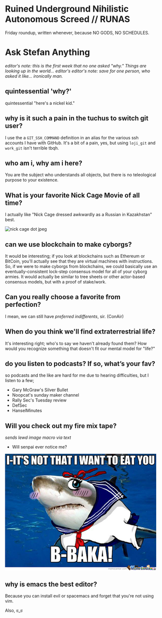 # Ruined Underground Nihilistic Autonomous Screed // RUNAS

Friday roundup, written whenever, because NO GODS, NO SCHEDULES.

# Ask Stefan Anything

_editor's note: this is the first week that no one asked "why." Things are looking up in the world..._
_editor's editor's note: save for one person, who asked it like… ironically man._

## quintessential 'why?'

quintessential "here's a nickel kid."

## why is it such a pain in the tuchus to switch git user?

I use the a `GIT_SSH_COMMAND` definition in an alias for the various ssh accounts I have with GitHub. It's a bit of a pain, yes, but using `loji_git` and `work_git` isn't terrible tbqh.

## who am i, why am i here?

You are the subject who understands all objects, but there is no teleological purpose to your existence. 

## What is your favorite Nick Cage Movie of all time?

I actually like "Nick Cage dressed awkwardly as a Russian in Kazakhstan" best.

![nick cage dot jpeg](nickcage.dot.jpg)

## can we use blockchain to make cyborgs?

It would be interesting; if you look at blockchains such as Ethereum or BitCoin, you'll actually see that they are virtual machines with instructions. So, if we were to make cyborgs from blockchains, we could basically use an eventually-consistent lock-step consensus model for all of your cyborg armies. It would actually be similar to tree sheets or other actor-based consensus models, but with a proof of stake/work.

## Can you really choose a favorite from perfection?

I mean, we can still have _preferred indifferents_, sir. (ConAir)

## When do you think we'll find extraterrestrial life?

It's interesting right; who's to say we haven't already found them? How would you recognize something that doesn't fit our mental model for "life?"

## do you listen to podcasts? If so, what’s your fav?

so podcasts and the like are hard for me due to hearing difficulties, but I listen to a few; 

- Gary McGraw's Silver Bullet
- Noopcat's sunday maker channel
- Rally Sec's Tuesday review
- DefSec
- HanselMinutes

## Will you check out my fire mix tape?

_sends lewd image macro via text_

- Will senpai ever notice me?

![tsundere shark dot jpg](tsundere.jpg)

## why is emacs the best editor?

Because you can install evil or spacemacs and forget that you're not using vim.

Also, ಠ\_ಠ

